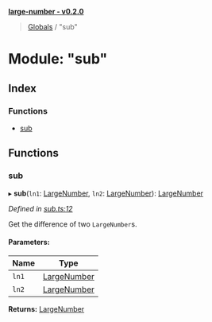 **[large-number - v0.2.0](../README.md)**

> [Globals](../globals.md) / "sub"

# Module: "sub"

## Index

### Functions

* [sub](_sub_.md#sub)

## Functions

### sub

▸ **sub**(`ln1`: [LargeNumber](../interfaces/_types_.largenumber.md), `ln2`: [LargeNumber](../interfaces/_types_.largenumber.md)): [LargeNumber](../interfaces/_types_.largenumber.md)

*Defined in [sub.ts:12](https://github.com/zimmed/large-number/blob/4f9d0cf/src/sub.ts#L12)*

Get the difference of two `LargeNumber`s.

#### Parameters:

Name | Type |
------ | ------ |
`ln1` | [LargeNumber](../interfaces/_types_.largenumber.md) |
`ln2` | [LargeNumber](../interfaces/_types_.largenumber.md) |

**Returns:** [LargeNumber](../interfaces/_types_.largenumber.md)
